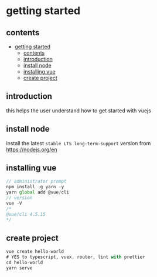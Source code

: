 # getting started

## contents

- [getting started](#getting-started)
  - [contents](#contents)
  - [introduction](#introduction)
  - [install node](#install-node)
  - [installing vue](#installing-vue)
  - [create project](#create-project)


## introduction

this helps the user understand how to get started with vuejs

## install node

install the latest `stable LTS long-term-support` version from https://nodejs.org/en 

## installing vue

```js
// administrator prompt
npm install -g yarn -y
yarn global add @vue/cli 
// version
vue -V
/*
@vue/cli 4.5.15
*/
```

## create project

```js
vue create hello-world
# YES to typescript, vuex, router, lint with prettier
cd hello-world
yarn serve 
```
